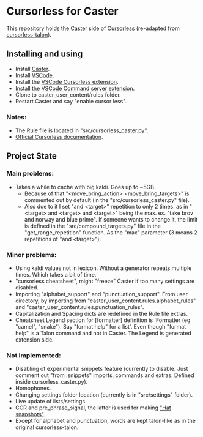 # Cursorless for Caster
This repository holds the [Caster](https://github.com/dictation-toolbox/Caster) side of [Cursorless](https://github.com/cursorless-dev/cursorless) (re-adapted from [cursorless-talon](https://github.com/cursorless-dev/cursorless/tree/main/cursorless-talon)).

## Installing and using
* Install [Caster](https://github.com/dictation-toolbox/Caster).
* Install [VSCode](https://code.visualstudio.com).
* Install the [VSCode Cursorless extension](https://marketplace.visualstudio.com/items?itemName=pokey.cursorless).
* Install the [VSCode Command server extension](https://marketplace.visualstudio.com/items?itemName=pokey.command-server).
* Clone to caster_user_content/rules folder.
* Restart Caster and say "enable cursor less".

### Notes:
* The Rule file is located in "src/cursorless_caster.py".
* [Official Cursorless documentation](https://www.cursorless.org/docs/).

## Project State
### Main problems:
* Takes a while to cache with big kaldi. Goes up to ~5GB.
	* Because of that "\<move_bring_action\> \<move_bring_targets\>" is commented out by default (in the "src/cursorless_caster.py" file).
	* Also due to it I set "and \<target\>" repetition to only 2 times.
	as in "\<target\> and \<target\> and \<target\>" being the max. 
	ex. "take brov and norway and blue prime".
	  If someone wants to change it, the limit is defined in the "src/compound_targets.py" file in the "get_range_repetition" function. As the "max" parameter (3 means 2 repetitions of "and \<target\>").

### Minor problems:
* Using kaldi values not in lexicon. Without a generator repeats multiple times. Which takes a bit of time.
* "cursorless cheatsheet", might "freeze" Caster if too many settings are disabled.	
* Importing "alphabet_support" and "punctuation_support". From user directory, by importing from "caster_user_content.rules.alphabet_rules" and "caster_user_content.rules.punctuation_rules".
* Capitalization and Spacing dicts are redefined in the Rule file extras.
* Cheatsheet Legend section for [formatter] definition is 'Formatter (eg "camel", "snake"). Say "format help" for a list'. Even though "format help" is a Talon command and not in Caster. The Legend is generated extension side.

### Not implemented:
* Disabling of experimental snippets feature (currently to disable. Just comment out "from .snippets" imports, commands and extras. Defined inside cursorless_caster.py).
* Homophones.
* Changing settings folder location (currently is in "src/settings" folder).
* Live update of lists/settings.
* CCR and pre_phrase_signal, the latter is used for making ["Hat snapshots"](https://www.cursorless.org/docs/contributing/architecture/hat-snapshots/).
* Except for alphabet and punctuation, words are kept talon-like as in the original cursorless-talon.
